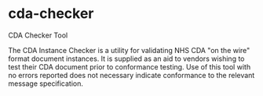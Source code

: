 cda-checker
===========

CDA Checker Tool

The CDA Instance Checker is a utility for validating NHS CDA "on the wire" format document instances. It is supplied as an aid to vendors wishing to test their CDA document prior to conformance testing. Use of this tool with no errors reported does not necessary indicate conformance to the relevant message specification.
